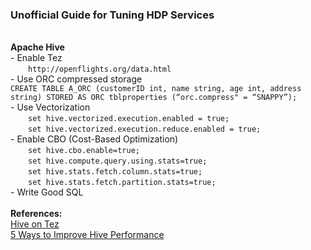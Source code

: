 <h3>Unofficial Guide for Tuning HDP Services</h3>

<br><b>Apache Hive</b>
<br>- Enable Tez
<br>&ensp;&ensp;&ensp;&ensp;```http://openflights.org/data.html```
<br>- Use ORC compressed storage
<br>```CREATE TABLE A_ORC (customerID int, name string, age int, address string) STORED AS ORC tblproperties (“orc.compress" = “SNAPPY”);```
<br>- Use Vectorization
<br>&ensp;&ensp;&ensp;&ensp;```set hive.vectorized.execution.enabled = true;```
<br>&ensp;&ensp;&ensp;&ensp;```set hive.vectorized.execution.reduce.enabled = true;```
<br>- Enable CBO (Cost-Based Optimization)
<br>&ensp;&ensp;&ensp;&ensp;```set hive.cbo.enable=true;```
<br>&ensp;&ensp;&ensp;&ensp;```set hive.compute.query.using.stats=true;```
<br>&ensp;&ensp;&ensp;&ensp;```set hive.stats.fetch.column.stats=true;```
<br>&ensp;&ensp;&ensp;&ensp;```set hive.stats.fetch.partition.stats=true;```
<br>- Write Good SQL
<br>
<br><b>References:</b>
<br><a href="https://community.hortonworks.com/articles/22419/hive-on-tez-performance-tuning-determining-reducer.html">Hive on Tez</a>
<br><a href="http://hortonworks.com/blog/5-ways-make-hive-queries-run-faster/">5 Ways to Improve Hive Performance</a>
